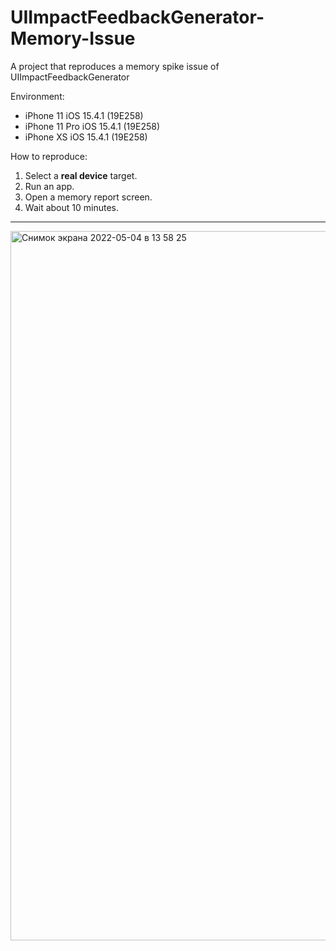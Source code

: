 # UIImpactFeedbackGenerator-Memory-Issue
A project that reproduces a memory spike issue of UIImpactFeedbackGenerator

Environment:
* iPhone 11 iOS 15.4.1 (19E258)
* iPhone 11 Pro iOS 15.4.1 (19E258)
* iPhone XS iOS 15.4.1 (19E258)

How to reproduce:
1. Select a **real device** target.
2. Run an app.
3. Open a memory report screen.
4. Wait about 10 minutes.

----

<img width="1135" alt="Снимок экрана 2022-05-04 в 13 58 25" src="https://user-images.githubusercontent.com/1737061/166652836-15594721-e889-42d6-beb7-e90d8b2f5888.png">
